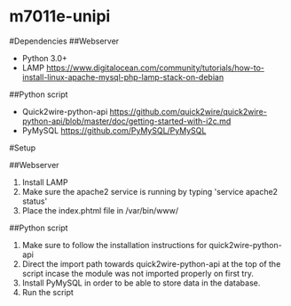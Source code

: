 # m7011e-unipi

#Dependencies
##Webserver
* Python 3.0+ 
* LAMP https://www.digitalocean.com/community/tutorials/how-to-install-linux-apache-mysql-php-lamp-stack-on-debian

##Python script
* Quick2wire-python-api https://github.com/quick2wire/quick2wire-python-api/blob/master/doc/getting-started-with-i2c.md
* PyMySQL https://github.com/PyMySQL/PyMySQL

#Setup

##Webserver
1. Install LAMP
2. Make sure the apache2 service is running by typing 'service apache2 status'
3. Place the index.phtml file in /var/bin/www/

##Python script
1. Make sure to follow the installation instructions for quick2wire-python-api
2. Direct the import path towards quick2wire-python-api at the top of the script incase the module was not imported properly on first try.
3. Install PyMySQL in order to be able to store data in the database. 
4. Run the script
